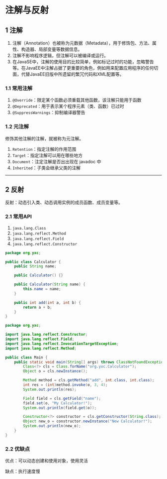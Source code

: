 # 注解与反射

## 1 注解

1. 注解（Annotation）也被称为元数据（Metadata），用于修饰包、方法、属性、构造器、局部变量等数据信息。
2. 注解不影响程序逻辑，但注解可以被编译或运行。
3. 在JavaSE中，注解的使用目的比较简单，例如标记过时的功能，忽略警告等。在JavaEE中注解占据了更重要的角色，例如用来配置应用程序的任何切面，代替JavaEE旧版中所遗留的繁冗代码和XML配置等。

### 1.1 常用注解

1. `@Override`：限定某个函数必须重载其他函数，该注解只能用于函数
2. `@Deprecated`：用于表示某个程序元素（类、函数）已过时
3. `@SuppressWarnings`：抑制编译器警告

### 1.2 元注解

修饰其他注解的注解，就被称为元注解。

1. `Retention`：指定注解的作用范围
2. `Target`：指定注解可以用在哪些地方
3. `Document`：注定注解是否出出现在 javadoc 中
4. `Inherited`：子类会继承父类的注解

- - - - - -

## 2 反射

反射：动态引入类、动态调用实例的成员函数、成员变量等。

### 2.1 常用API

1. `java.lang.Class`
2. `java.lang.reflect.Method`
3. `java.lang.reflect.Field`
4. `java.lang.reflect.Constructor`

```java
package org.yxc;

public class Calculator {
    public String name;

    public Calculator() {}

    public Calculator(String name) {
        this.name = name;
    }

    public int add(int a, int b) {
        return a + b;
    }
}
```

```java
package org.yxc;

import java.lang.reflect.Constructor;
import java.lang.reflect.Field;
import java.lang.reflect.InvocationTargetException;
import java.lang.reflect.Method;

public class Main {
    public static void main(String[] args) throws ClassNotFoundException, InstantiationException, IllegalAccessException, NoSuchMethodException, InvocationTargetException, NoSuchFieldException {
        Class<?> cls = Class.forName("org.yxc.Calculator");
        Object o = cls.newInstance();

        Method method = cls.getMethod("add", int.class, int.class);
        int res = (int)method.invoke(o, 3, 4);
        System.out.println(res);

        Field field = cls.getField("name");
        field.set(o, "My Calculator!");
        System.out.println(field.get(o));

        Constructor<?> constructor = cls.getConstructor(String.class);
        Object new_o = constructor.newInstance("New Calculator!");
        System.out.println(new_o);
    }
}
```

### 2.2 优缺点

优点：可以动态创建和使用对象，使用灵活

缺点：执行速度慢